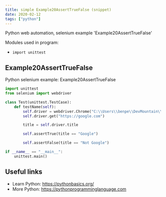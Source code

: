 ```yaml
---
title: simple Example20AssertTrueFalse (snippet)
date: 2020-02-12
tags: ["python"]
---
```

Python web automation, selenium example 'Example20AssertTrueFalse'


Modules used in program: 
* `import unittest`

## Example20AssertTrueFalse

Python selenium example: Example20AssertTrueFalse

```python
import unittest
from selenium import webdriver

class Test(unittest.TestCase):
    def testName(self):
        self.driver = webdriver.Chrome("C:\\Users\\benpe\\DevMountain\\testing-resources\\chromedriver.exe")
        self.driver.get("https://google.com")

        title = self.driver.title

        self.assertTrue(title == "Google")

        self.assertFalse(title == "Not Google")

if __name__ == "__main__":
    unittest.main()

```

## Useful links

- Learn Python: https://pythonbasics.org/
- More Python: https://pythonprogramminglanguage.com
